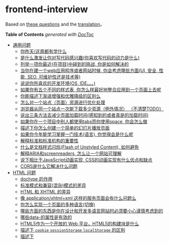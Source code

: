 # frontend-interview

Based on [these questions](https://github。com/h5bp/Front-end-Developer-Interview-Questions) and the [translation](http://segmentfault。com/a/1190000003060827)。

<!-- START doctoc generated TOC please keep comment here to allow auto update -->
<!-- DON'T EDIT THIS SECTION, INSTEAD RE-RUN doctoc TO UPDATE -->
**Table of Contents**  *generated with [DocToc](https://github。com/thlorenz/doctoc)*

- [通用问题](#%E9%80%9A%E7%94%A8%E9%97%AE%E9%A2%98)
  - [你昨天/这周都有学什么](#%E4%BD%A0%E6%98%A8%E5%A4%A9%E8%BF%99%E5%91%A8%E9%83%BD%E6%9C%89%E5%AD%A6%E4%BB%80%E4%B9%88)
  - [是什么激发让你对写代码感兴趣(你喜欢写代码的动力是什么)](#%E6%98%AF%E4%BB%80%E4%B9%88%E6%BF%80%E5%8F%91%E8%AE%A9%E4%BD%A0%E5%AF%B9%E5%86%99%E4%BB%A3%E7%A0%81%E6%84%9F%E5%85%B4%E8%B6%A3%E4%BD%A0%E5%96%9C%E6%AC%A2%E5%86%99%E4%BB%A3%E7%A0%81%E7%9A%84%E5%8A%A8%E5%8A%9B%E6%98%AF%E4%BB%80%E4%B9%88)
  - [列举一项你最近(在项目)中碰到的挑战, 你是如何解决的](#%E5%88%97%E4%B8%BE%E4%B8%80%E9%A1%B9%E4%BD%A0%E6%9C%80%E8%BF%91%E5%9C%A8%E9%A1%B9%E7%9B%AE%E4%B8%AD%E7%A2%B0%E5%88%B0%E7%9A%84%E6%8C%91%E6%88%98-%E4%BD%A0%E6%98%AF%E5%A6%82%E4%BD%95%E8%A7%A3%E5%86%B3%E7%9A%84)
  - [当你在建一个web应用程序或者网站时候, 你会考虑哪些方面(UI, 安全, 性能, SEO, 可维护性还是技术等)](#%E5%BD%93%E4%BD%A0%E5%9C%A8%E5%BB%BA%E4%B8%80%E4%B8%AAweb%E5%BA%94%E7%94%A8%E7%A8%8B%E5%BA%8F%E6%88%96%E8%80%85%E7%BD%91%E7%AB%99%E6%97%B6%E5%80%99-%E4%BD%A0%E4%BC%9A%E8%80%83%E8%99%91%E5%93%AA%E4%BA%9B%E6%96%B9%E9%9D%A2ui-%E5%AE%89%E5%85%A8-%E6%80%A7%E8%83%BD-seo-%E5%8F%AF%E7%BB%B4%E6%8A%A4%E6%80%A7%E8%BF%98%E6%98%AF%E6%8A%80%E6%9C%AF%E7%AD%89)
  - [说说你所喜欢的开发环境(OS, IDE。。。)](#%E8%AF%B4%E8%AF%B4%E4%BD%A0%E6%89%80%E5%96%9C%E6%AC%A2%E7%9A%84%E5%BC%80%E5%8F%91%E7%8E%AF%E5%A2%83os-ide%E3%80%82%E3%80%82%E3%80%82)
  - [如果你有五个不同的样式表, 你怎么样最好地整合应用到一个页面上去呢](#%E5%A6%82%E6%9E%9C%E4%BD%A0%E6%9C%89%E4%BA%94%E4%B8%AA%E4%B8%8D%E5%90%8C%E7%9A%84%E6%A0%B7%E5%BC%8F%E8%A1%A8-%E4%BD%A0%E6%80%8E%E4%B9%88%E6%A0%B7%E6%9C%80%E5%A5%BD%E5%9C%B0%E6%95%B4%E5%90%88%E5%BA%94%E7%94%A8%E5%88%B0%E4%B8%80%E4%B8%AA%E9%A1%B5%E9%9D%A2%E4%B8%8A%E5%8E%BB%E5%91%A2)
  - [你能描述下渐进增强和优雅降级的区别么](#%E4%BD%A0%E8%83%BD%E6%8F%8F%E8%BF%B0%E4%B8%8B%E6%B8%90%E8%BF%9B%E5%A2%9E%E5%BC%BA%E5%92%8C%E4%BC%98%E9%9B%85%E9%99%8D%E7%BA%A7%E7%9A%84%E5%8C%BA%E5%88%AB%E4%B9%88)
  - [怎么对一个站点（页面）资源进行优化处理](#%E6%80%8E%E4%B9%88%E5%AF%B9%E4%B8%80%E4%B8%AA%E7%AB%99%E7%82%B9%EF%BC%88%E9%A1%B5%E9%9D%A2%EF%BC%89%E8%B5%84%E6%BA%90%E8%BF%9B%E8%A1%8C%E4%BC%98%E5%8C%96%E5%A4%84%E7%90%86)
  - [浏览器从同一个站点一次能下载多少资源（例外情况） （不清楚TODO）](#%E6%B5%8F%E8%A7%88%E5%99%A8%E4%BB%8E%E5%90%8C%E4%B8%80%E4%B8%AA%E7%AB%99%E7%82%B9%E4%B8%80%E6%AC%A1%E8%83%BD%E4%B8%8B%E8%BD%BD%E5%A4%9A%E5%B0%91%E8%B5%84%E6%BA%90%EF%BC%88%E4%BE%8B%E5%A4%96%E6%83%85%E5%86%B5%EF%BC%89-%EF%BC%88%E4%B8%8D%E6%B8%85%E6%A5%9Atodo%EF%BC%89)
  - [说出三条方法去减少页面加载时间(感知到的或者真是的加载时间)](#%E8%AF%B4%E5%87%BA%E4%B8%89%E6%9D%A1%E6%96%B9%E6%B3%95%E5%8E%BB%E5%87%8F%E5%B0%91%E9%A1%B5%E9%9D%A2%E5%8A%A0%E8%BD%BD%E6%97%B6%E9%97%B4%E6%84%9F%E7%9F%A5%E5%88%B0%E7%9A%84%E6%88%96%E8%80%85%E7%9C%9F%E6%98%AF%E7%9A%84%E5%8A%A0%E8%BD%BD%E6%97%B6%E9%97%B4)
  - [如果你在一个项目中别人都使用tabs而你使用space, 你会怎么做](#%E5%A6%82%E6%9E%9C%E4%BD%A0%E5%9C%A8%E4%B8%80%E4%B8%AA%E9%A1%B9%E7%9B%AE%E4%B8%AD%E5%88%AB%E4%BA%BA%E9%83%BD%E4%BD%BF%E7%94%A8tabs%E8%80%8C%E4%BD%A0%E4%BD%BF%E7%94%A8space-%E4%BD%A0%E4%BC%9A%E6%80%8E%E4%B9%88%E5%81%9A)
  - [描述下你怎么创建一个简单的幻灯片播放页面](#%E6%8F%8F%E8%BF%B0%E4%B8%8B%E4%BD%A0%E6%80%8E%E4%B9%88%E5%88%9B%E5%BB%BA%E4%B8%80%E4%B8%AA%E7%AE%80%E5%8D%95%E7%9A%84%E5%B9%BB%E7%81%AF%E7%89%87%E6%92%AD%E6%94%BE%E9%A1%B5%E9%9D%A2)
  - [如果你今年能学习掌握一门技术(语言), 你觉得会是什么呢](#%E5%A6%82%E6%9E%9C%E4%BD%A0%E4%BB%8A%E5%B9%B4%E8%83%BD%E5%AD%A6%E4%B9%A0%E6%8E%8C%E6%8F%A1%E4%B8%80%E9%97%A8%E6%8A%80%E6%9C%AF%E8%AF%AD%E8%A8%80-%E4%BD%A0%E8%A7%89%E5%BE%97%E4%BC%9A%E6%98%AF%E4%BB%80%E4%B9%88%E5%91%A2)
  - [解释标准和标准机构的重要性](#%E8%A7%A3%E9%87%8A%E6%A0%87%E5%87%86%E5%92%8C%E6%A0%87%E5%87%86%E6%9C%BA%E6%9E%84%E7%9A%84%E9%87%8D%E8%A6%81%E6%80%A7)
  - [什么是文档样式闪烁(Flash of Unstyled Content), 如何避免](#%E4%BB%80%E4%B9%88%E6%98%AF%E6%96%87%E6%A1%A3%E6%A0%B7%E5%BC%8F%E9%97%AA%E7%83%81flash-of-unstyled-content-%E5%A6%82%E4%BD%95%E9%81%BF%E5%85%8D)
  - [解释ARIA和screenreaders, 怎么让一个网站可理解](#%E8%A7%A3%E9%87%8Aaria%E5%92%8Cscreenreaders-%E6%80%8E%E4%B9%88%E8%AE%A9%E4%B8%80%E4%B8%AA%E7%BD%91%E7%AB%99%E5%8F%AF%E7%90%86%E8%A7%A3)
  - [说下相比于JavaScript动画实现, CSS的动画实现有什么优点和缺点](#%E8%AF%B4%E4%B8%8B%E7%9B%B8%E6%AF%94%E4%BA%8Ejavascript%E5%8A%A8%E7%94%BB%E5%AE%9E%E7%8E%B0-css%E7%9A%84%E5%8A%A8%E7%94%BB%E5%AE%9E%E7%8E%B0%E6%9C%89%E4%BB%80%E4%B9%88%E4%BC%98%E7%82%B9%E5%92%8C%E7%BC%BA%E7%82%B9)
  - [CORS是什么它解决什么问题](#cors%E6%98%AF%E4%BB%80%E4%B9%88%E5%AE%83%E8%A7%A3%E5%86%B3%E4%BB%80%E4%B9%88%E9%97%AE%E9%A2%98)
- [HTML 问题](#html-%E9%97%AE%E9%A2%98)
  - [doctype 的作用](#doctype-%E7%9A%84%E4%BD%9C%E7%94%A8)
  - [标准模式和兼容(混杂)模式的差异](#%E6%A0%87%E5%87%86%E6%A8%A1%E5%BC%8F%E5%92%8C%E5%85%BC%E5%AE%B9%E6%B7%B7%E6%9D%82%E6%A8%A1%E5%BC%8F%E7%9A%84%E5%B7%AE%E5%BC%82)
  - [HTML 和 XHTML 的差异](#html-%E5%92%8C-xhtml-%E7%9A%84%E5%B7%AE%E5%BC%82)
  - [像 application/xhtml+xml 这样的服务页面会有什么问题么](#%E5%83%8F-applicationxhtmlxml-%E8%BF%99%E6%A0%B7%E7%9A%84%E6%9C%8D%E5%8A%A1%E9%A1%B5%E9%9D%A2%E4%BC%9A%E6%9C%89%E4%BB%80%E4%B9%88%E9%97%AE%E9%A2%98%E4%B9%88)
  - [你怎么实现一个页面的多种语言(切换)](#%E4%BD%A0%E6%80%8E%E4%B9%88%E5%AE%9E%E7%8E%B0%E4%B8%80%E4%B8%AA%E9%A1%B5%E9%9D%A2%E7%9A%84%E5%A4%9A%E7%A7%8D%E8%AF%AD%E8%A8%80%E5%88%87%E6%8D%A2)
  - [哪些方面的东西是你在设计和开发多语言网站时必须要小心谨慎考虑到的](#%E5%93%AA%E4%BA%9B%E6%96%B9%E9%9D%A2%E7%9A%84%E4%B8%9C%E8%A5%BF%E6%98%AF%E4%BD%A0%E5%9C%A8%E8%AE%BE%E8%AE%A1%E5%92%8C%E5%BC%80%E5%8F%91%E5%A4%9A%E8%AF%AD%E8%A8%80%E7%BD%91%E7%AB%99%E6%97%B6%E5%BF%85%E9%A1%BB%E8%A6%81%E5%B0%8F%E5%BF%83%E8%B0%A8%E6%85%8E%E8%80%83%E8%99%91%E5%88%B0%E7%9A%84)
  - [哪些data-的属性是有效的](#%E5%93%AA%E4%BA%9Bdata-%E7%9A%84%E5%B1%9E%E6%80%A7%E6%98%AF%E6%9C%89%E6%95%88%E7%9A%84)
  - [HTML5作为一个开放的 Web 平台，HTML5的构建块是什么](#html5%E4%BD%9C%E4%B8%BA%E4%B8%80%E4%B8%AA%E5%BC%80%E6%94%BE%E7%9A%84-web-%E5%B9%B3%E5%8F%B0%EF%BC%8Chtml5%E7%9A%84%E6%9E%84%E5%BB%BA%E5%9D%97%E6%98%AF%E4%BB%80%E4%B9%88)
  - [描述下 `cookie` `sessionStorage` `localStorage` 的区别](#%E6%8F%8F%E8%BF%B0%E4%B8%8B-cookie-sessionstorage-localstorage-%E7%9A%84%E5%8C%BA%E5%88%AB)
  - [描述下<script> <script async> <script defer>的区别](#%E6%8F%8F%E8%BF%B0%E4%B8%8Bscript-script-async-script-defer%E7%9A%84%E5%8C%BA%E5%88%AB)
  - [为什么一般总是把 CSS link 放置于<head></head>，而把script放在</body>前? 有什么例外么](#%E4%B8%BA%E4%BB%80%E4%B9%88%E4%B8%80%E8%88%AC%E6%80%BB%E6%98%AF%E6%8A%8A-css-link-%E6%94%BE%E7%BD%AE%E4%BA%8Eheadhead%EF%BC%8C%E8%80%8C%E6%8A%8Ascript%E6%94%BE%E5%9C%A8body%E5%89%8D-%E6%9C%89%E4%BB%80%E4%B9%88%E4%BE%8B%E5%A4%96%E4%B9%88)
  - [什么是渐进渲染](#%E4%BB%80%E4%B9%88%E6%98%AF%E6%B8%90%E8%BF%9B%E6%B8%B2%E6%9F%93)
  - [你之前使用过什么不同的 HTML 模板语言么](#%E4%BD%A0%E4%B9%8B%E5%89%8D%E4%BD%BF%E7%94%A8%E8%BF%87%E4%BB%80%E4%B9%88%E4%B8%8D%E5%90%8C%E7%9A%84-html-%E6%A8%A1%E6%9D%BF%E8%AF%AD%E8%A8%80%E4%B9%88)

<!-- END doctoc generated TOC please keep comment here to allow auto update -->

## 通用问题 

### 你昨天/这周都有学什么

(2015/08/07) 最近在学习了如何在 Server 端使用 ReactJS

### 是什么激发让你对写代码感兴趣(你喜欢写代码的动力是什么)

兴趣使然。

### 列举一项你最近(在项目)中碰到的挑战, 你是如何解决的

我正则不行, 我 Google

### 当你在建一个web应用程序或者网站时候, 你会考虑哪些方面(UI, 安全, 性能, SEO, 可维护性还是技术等)

安全性能方面不是前期能考虑的问题, 不过会适当注意。主要还是考虑选择合适的技术和 UI 方面的问题。

### 说说你所喜欢的开发环境(OS, IDE。。。)

能在 OSX/Windows 下开发, 不过还是觉得 OSX 下效率更高, 体现在一些细节上。不喜欢用 IDE, 用好了编辑器效率同样很高, 有些更适用 IDE 的项目除外, 前端的话暂时没这方面顾虑。

### 如果你有五个不同的样式表, 你怎么样最好地整合应用到一个页面上去呢

Concat 到一起, 再压缩。或者完全用 Sass 之类的重写。

### 你能描述下渐进增强和优雅降级的区别么

这是什么

### 怎么对一个站点（页面）资源进行优化处理

减少 HTTP 请求。压缩。使用 CDN。

### 浏览器从同一个站点一次能下载多少资源（例外情况） （不清楚TODO）

不知道。

### 说出三条方法去减少页面加载时间(感知到的或者真是的加载时间)

这和 “怎么对一个站点（页面）资源进行优化处理” 这个问题差不多吧

### 如果你在一个项目中别人都使用tabs而你使用space, 你会怎么做

叫他们转为 space。

### 描述下你怎么创建一个简单的幻灯片播放页面

Click -> Slide

### 如果你今年能学习掌握一门技术(语言), 你觉得会是什么呢

React + React Native

### 解释标准和标准机构的重要性

统一代码规范。

### 什么是文档样式闪烁(Flash of Unstyled Content), 如何避免

不清楚, 没遇到过, Google 了一下估计也不会遇到。

### 解释ARIA和screenreaders, 怎么让一个网站可理解

不清楚。

### 说下相比于JavaScript动画实现, CSS的动画实现有什么优点和缺点

性能更好（maybe yes? maybe no?）而且代码逻辑相对简单, 不过浏览器兼容性。

### CORS是什么它解决什么问题

跨域资源共享。解决了跨域请求的安全问题。

## HTML 问题

### doctype 的作用

告诉浏览器当前使用的 HTML 版本，避免浏览器出现怪异的渲染效果。

### 标准模式和兼容(混杂)模式的差异

当然是越标准 IE 的行为就会越接近标准规范

### HTML 和 XHTML 的差异

XHTML 是较规范的 HTML, 比如大小写有区别

### 像 application/xhtml+xml 这样的服务页面会有什么问题么

不知道诶

### 你怎么实现一个页面的多种语言(切换)

各个语言包，前端切换

### 哪些方面的东西是你在设计和开发多语言网站时必须要小心谨慎考虑到的

没有吧

### 哪些data-的属性是有效的

难道不是随便叫什么?

### HTML5作为一个开放的 Web 平台，HTML5的构建块是什么

我也想问什么是“构建块”

### 描述下 `cookie` `sessionStorage` `localStorage` 的区别

老生常谈了都

### 描述下<script> <script async> <script defer>的区别

想死的心都有了

### 为什么一般总是把 CSS link 放置于<head></head>，而把script放在</body>前? 有什么例外么

你猜

### 什么是渐进渲染

我不知道

### 你之前使用过什么不同的 HTML 模板语言么

什么是 HTML 模板语言？

